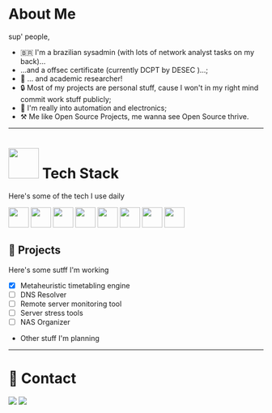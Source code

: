 # About Me

sup' people,

- 🇧🇷 I'm a brazilian sysadmin (with lots of network analyst tasks on my back)...
-  ...and a offsec certificate (currently DCPT by DESEC )...;
- 📑 ... and academic researcher!
- 🔒 Most of my projects are personal stuff, cause I won't in my right mind commit work stuff publicly;
- 🤖 I'm really into automation and electronics;
- ⚒️ Me like Open Source Projects, me wanna see Open Source thrive.

---
# <img loading="lazy" src="https://cdn.jsdelivr.net/gh/devicons/devicon/icons/git/git-original.svg" width="60" height="60" /> Tech Stack

Here's some of the tech I use daily

<img loading="lazy" src="https://cdn.jsdelivr.net/gh/devicons/devicon/icons/c/c-original.svg" width="40" height="40" /> <img img loading="lazy" src="https://cdn.jsdelivr.net/gh/devicons/devicon/icons/docker/docker-plain-wordmark.svg" width="40" height="40" /> <img loading="lazy" src="https://cdn.jsdelivr.net/gh/devicons/devicon/icons/go/go-original-wordmark.svg" width="40" height="40" /> <img loading="lazy" src="https://cdn.jsdelivr.net/gh/devicons/devicon/icons/java/java-original-wordmark.svg" width="40" height="40" /> <img loading="lazy" src="https://cdn.jsdelivr.net/gh/devicons/devicon/icons/mysql/mysql-original-wordmark.svg" width="40" height="40" /> <img loading="lazy" src="https://cdn.jsdelivr.net/gh/devicons/devicon/icons/nodejs/nodejs-original-wordmark.svg" width="40" height="40" /> <img loading="lazy" src="https://cdn.jsdelivr.net/gh/devicons/devicon/icons/python/python-original.svg" width="40" height="40" /> <img loading="lazy" src="https://cdn.jsdelivr.net/gh/devicons/devicon/icons/bash/bash-plain.svg" width="40" height="40" />
          
## 📝 Projects

Here's some sutff I'm working

- [x] Metaheuristic timetabling engine 
- [ ] DNS Resolver
- [ ] Remote server monitoring tool
- [ ] Server stress tools
- [ ] NAS Organizer
- Other stuff I'm planning

---
# 💬 Contact

<a href = "mailto:rafflezs@protonmail.com"><img loading="lazy" src="https://img.shields.io/badge/Gmail-D14836?style=for-the-badge&logo=gmail&logoColor=white" target="_blank"></a>
<a href="https://www.linkedin.com/in/thiago-mariotti-37199a161" target="_blank"><img loading="lazy" src="https://img.shields.io/badge/-LinkedIn-%230077B5?style=for-the-badge&logo=linkedin&logoColor=white" target="_blank"></a>   
